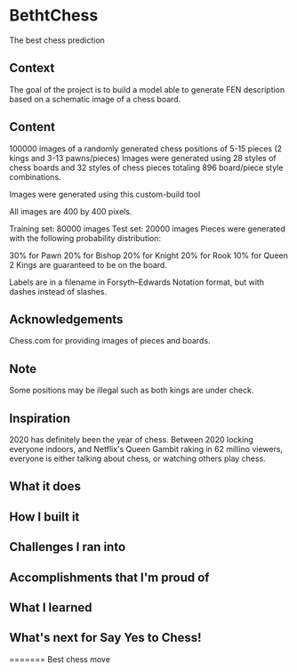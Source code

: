 # BethtChess

The best chess prediction

## Context
The goal of the project is to build a model able to generate FEN description based on a schematic image of a chess board.

## Content
100000 images of a randomly generated chess positions of 5-15 pieces (2 kings and 3-13 pawns/pieces)
Images were generated using 28 styles of chess boards and 32 styles of chess pieces totaling 896 board/piece style combinations.

Images were generated using this custom-build tool

All images are 400 by 400 pixels.

Training set: 80000 images
Test set: 20000 images
Pieces were generated with the following probability distribution:

30% for Pawn
20% for Bishop
20% for Knight
20% for Rook
10% for Queen
2 Kings are guaranteed to be on the board.

Labels are in a filename in Forsyth–Edwards Notation format, but with dashes instead of slashes.

## Acknowledgements
Chess.com for providing images of pieces and boards.

## Note
Some positions may be illegal such as both kings are under check.

## Inspiration
2020 has definitely been the year of chess. Between 2020 locking everyone indoors, and Netflix's Queen Gambit raking in 62 millino viewers, everyone is either talking about chess, or watching others play chess. 

## What it does

## How I built it

## Challenges I ran into

## Accomplishments that I'm proud of

## What I learned

## What's next for Say Yes to Chess!

=======
Best chess move
